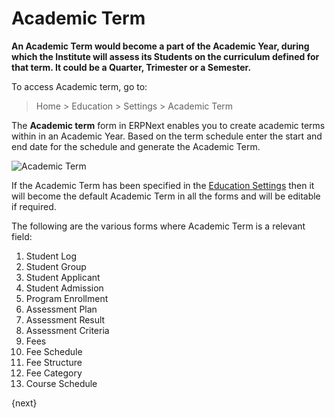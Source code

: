 <!-- add-breadcrumbs -->
# Academic Term

**An Academic Term would become a part of the Academic Year, during which the Institute will assess its Students on the curriculum defined for that term. It could be a Quarter, Trimester or a Semester.**

To access Academic term, go to:

> Home > Education > Settings > Academic Term

The **Academic term** form in ERPNext enables you to create academic terms within in an Academic Year. Based on the term schedule enter the start and end date for the schedule and generate the Academic Term.

![Academic Term](/docs/v13/assets/img/education/education-term.png)

If the Academic Term has been specified in the [Education Settings](/docs/v13/user/manual/en/education/education-settings) then it will become the default Academic Term in all the forms and will be editable if required.

The following are the various forms where Academic Term is a relevant field:

1. Student Log
1. Student Group
1. Student Applicant
1. Student Admission
1. Program Enrollment
1. Assessment Plan
1. Assessment Result
1. Assessment Criteria
1. Fees
1. Fee Schedule
1. Fee Structure
1. Fee Category
1. Course Schedule

{next}